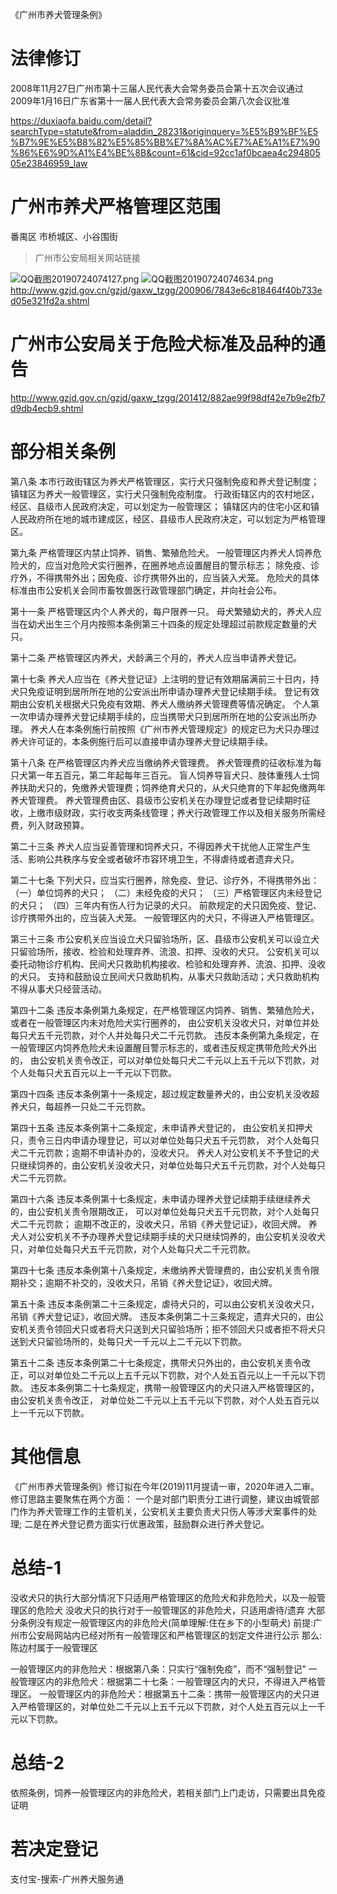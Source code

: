 《广州市养犬管理条例》
# 法律修订
2008年11月27日广州市第十三届人民代表大会常务委员会第十五次会议通过
2009年1月16日广东省第十一届人民代表大会常务委员会第八次会议批准

https://duxiaofa.baidu.com/detail?searchType=statute&from=aladdin_28231&originquery=%E5%B9%BF%E5%B7%9E%E5%B8%82%E5%85%BB%E7%8A%AC%E7%AE%A1%E7%90%86%E6%9D%A1%E4%BE%8B&count=61&cid=92cc1af0bcaea4c29480505e23846959_law

# 广州市养犬严格管理区范围
番禺区
市桥城区、小谷围街

> 广州市公安局相关网站链接

![QQ截图20190724074127.png](https://i.loli.net/2019/07/24/5d379b588de6b68258.png)
![QQ截图20190724074634.png](https://i.loli.net/2019/07/24/5d379c6913a3722176.png)
http://www.gzjd.gov.cn/gzjd/gaxw_tzgg/200906/7843e6c818464f40b733ed05e321fd2a.shtml


# 广州市公安局关于危险犬标准及品种的通告

http://www.gzjd.gov.cn/gzjd/gaxw_tzgg/201412/882ae99f98df42e7b9e2fb7d9db4ecb9.shtml

# 部分相关条例

第八条
本市行政街辖区为养犬严格管理区，实行犬只强制免疫和养犬登记制度；
镇辖区为养犬一般管理区，实行犬只强制免疫制度。 
行政街辖区内的农村地区，经区、县级市人民政府决定，可以划定为一般管理区；
镇辖区内的住宅小区和镇人民政府所在地的城市建成区，经区、县级市人民政府决定，可以划定为严格管理区。

第九条
严格管理区内禁止饲养、销售、繁殖危险犬。 
一般管理区内养犬人饲养危险犬的，应当对危险犬实行圈养，在圈养地点设置醒目的警示标志；
除免疫、诊疗外，不得携带外出；因免疫、诊疗携带外出的，应当装入犬笼。 
危险犬的具体标准由市公安机关会同市畜牧兽医行政管理部门确定，并向社会公布。

第十一条
严格管理区内个人养犬的，每户限养一只。 母犬繁殖幼犬的，养犬人应当在幼犬出生三个月内按照本条例第三十四条的规定处理超过前款规定数量的犬只。

第十二条
严格管理区内养犬，犬龄满三个月的，养犬人应当申请养犬登记。

第十七条
养犬人应当在《养犬登记证》上注明的登记有效期届满前三十日内，持犬只免疫证明到居所所在地的公安派出所申请办理养犬登记续期手续。 
登记有效期由公安机关根据犬只免疫有效期、养犬人缴纳养犬管理费等情况确定。 
个人第一次申请办理养犬登记续期手续的，应当携带犬只到居所所在地的公安派出所办理。 
养犬人在本条例施行前按照《广州市养犬管理规定》的规定已为犬只办理过养犬许可证的，本条例施行后可以直接申请办理养犬登记续期手续。

第十八条
在严格管理区内养犬应当缴纳养犬管理费。 
养犬管理费的征收标准为每只犬第一年五百元，第二年起每年三百元。 
盲人饲养导盲犬只、肢体重残人士饲养扶助犬只的，免缴养犬管理费；饲养绝育犬只的，从犬只绝育的下年起免缴两年养犬管理费。 
养犬管理费由区、县级市公安机关在办理登记或者登记续期时征收，上缴市级财政，实行收支两条线管理；养犬行政管理工作以及相关服务所需经费，列入财政预算。

第二十三条
养犬人应当妥善管理和饲养犬只，不得因养犬干扰他人正常生产生活、影响公共秩序与安全或者破坏市容环境卫生，不得虐待或者遗弃犬只。

第二十七条
下列犬只，应当实行圈养，除免疫、登记、诊疗外，不得携带外出： 
（一）单位饲养的犬只； （二）未经免疫的犬只； （三）严格管理区内未经登记的犬只； 
（四）三年内有伤人行为记录的犬只。 前款规定的犬只因免疫、登记、诊疗携带外出的，应当装入犬笼。 
一般管理区内的犬只，不得进入严格管理区。

第三十三条
市公安机关应当设立犬只留验场所，区、县级市公安机关可以设立犬只留验场所，接收、检验和处理弃养、流浪、扣押、没收的犬只。 
公安机关可以委托动物诊疗机构、民间犬只救助机构接收、检验和处理弃养、流浪、扣押、没收的犬只。 
支持和鼓励设立民间犬只救助机构，从事犬只救助活动；犬只救助机构不得从事犬只经营活动。

第四十二条
违反本条例第九条规定，在严格管理区内饲养、销售、繁殖危险犬，或者在一般管理区内未对危险犬实行圈养的，
由公安机关没收犬只，对单位并处每只犬五千元罚款，对个人并处每只犬二千元罚款。 
违反本条例第九条规定，在一般管理区内饲养危险犬未设置醒目警示标志的，或者违反规定携带危险犬外出的，
由公安机关责令改正，可以对单位处每只犬二千元以上五千元以下罚款，对个人处每只犬五百元以上一千元以下罚款。

第四十四条
违反本条例第十一条规定，超过规定数量养犬的，由公安机关没收超养犬只，每超养一只处二千元罚款。

第四十五条
违反本条例第十二条规定，未申请养犬登记的，
由公安机关扣押犬只，责令三日内申请办理登记，可以对单位处每只犬五千元罚款，
对个人处每只犬二千元罚款；逾期不申请补办的，没收犬只。 
养犬人对公安机关不予登记的犬只继续饲养的，由公安机关没收犬只，对单位处每只犬五千元罚款，对个人处每只犬二千元罚款。

第四十六条
违反本条例第十七条规定，未申请办理养犬登记续期手续继续养犬的，由公安机关责令限期改正，
可以对单位处每只犬五千元罚款，对个人处每只犬二千元罚款；
逾期不改正的，没收犬只，吊销《养犬登记证》，收回犬牌。 
养犬人对公安机关不予办理养犬登记续期手续的犬只继续饲养的，由公安机关没收犬只，对单位处每只犬五千元罚款，对个人处每只犬二千元罚款。

第四十七条
违反本条例第十八条规定，未缴纳养犬管理费的，由公安机关责令限期补交；逾期不补交的，没收犬只，吊销《养犬登记证》，收回犬牌。

第五十条
违反本条例第二十三条规定，虐待犬只的，可以由公安机关没收犬只，吊销《养犬登记证》，收回犬牌。 违反本条例第二十三条规定，遗弃犬只的，由公安机关责令领回犬只或者将犬只送到犬只留验场所；拒不领回犬只或者拒不将犬只送到犬只留验场所的，处每只犬一千元以上二千元以下罚款。

第五十二条
违反本条例第二十七条规定，携带犬只外出的，由公安机关责令改正，可以对单位处二千元以上五千元以下罚款，对个人处五百元以上一千元以下罚款。 
违反本条例第二十七条规定，携带一般管理区内的犬只进入严格管理区的，由公安机关责令改正，
对单位处二千元以上五千元以下罚款，对个人处五百元以上一千元以下罚款。

# 其他信息
《广州市养犬管理条例》修订拟在今年(2019)11月提请一审，2020年进入二审。
修订思路主要聚焦在两个方面：
一个是对部门职责分工进行调整，建议由城管部门作为养犬管理工作的主管机关，公安机关主要负责犬只伤人等涉犬案事件的处理;
二是在养犬登记费方面实行优惠政策，鼓励群众进行养犬登记。

# 总结-1
没收犬只的执行大部分情况下只适用严格管理区的危险犬和非危险犬，以及一般管理区的危险犬
没收犬只的执行对于一般管理区的非危险犬，只适用虐待/遗弃
大部分条例没有规定一般管理区内的非危险犬(简单理解:住在乡下的小型萌犬)
前提:广州市公安局网站内已经对所有一般管理区和严格管理区的划定文件进行公示
那么:陈边村属于一般管理区

一般管理区内的非危险犬：根据第八条：只实行“强制免疫”，而不“强制登记”
一般管理区内的非危险犬：根据第二十七条：一般管理区内的犬只，不得进入严格管理区。
一般管理区内的非危险犬：根据第五十二条：携带一般管理区内的犬只进入严格管理区的，对单位处二千元以上五千元以下罚款，对个人处五百元以上一千元以下罚款。

# 总结-2
依照条例，饲养一般管理区内的非危险犬，若相关部门上门走访，只需要出具免疫证明

# 若决定登记
支付宝-搜索-广州养犬服务通
